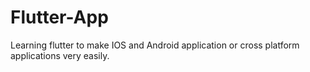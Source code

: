 # Flutter-App
Learning flutter to make IOS and Android application or cross platform applications very easily.
